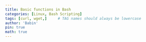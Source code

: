 ```yaml
---
title: Basic functions in Bash
categories: [Linux, Bash Scripting]
tags: [curl, wget,]     # TAG names should always be lowercase
author: 'Babin'
pin: true
math: true
---
```

